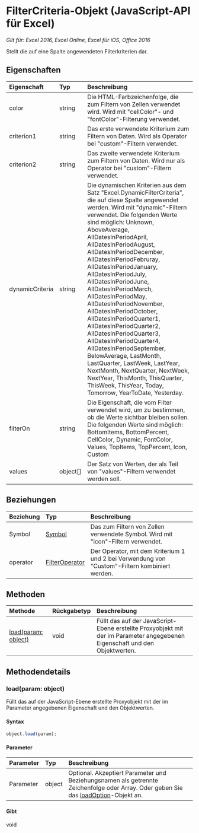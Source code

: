 # FilterCriteria-Objekt (JavaScript-API für Excel)

_Gilt für: Excel 2016, Excel Online, Excel für iOS, Office 2016_

Stellt die auf eine Spalte angewendeten Filterkriterien dar.

## Eigenschaften

| Eigenschaft     | Typ   |Beschreibung
|:---------------|:--------|:----------|
|color|string|Die HTML-Farbzeichenfolge, die zum Filtern von Zellen verwendet wird. Wird mit "cellColor"- und "fontColor"-Filterung verwendet.|
|criterion1|string|Das erste verwendete Kriterium zum Filtern von Daten. Wird als Operator bei "custom"-Filtern verwendet.|
|criterion2|string|Das zweite verwendete Kriterium zum Filtern von Daten. Wird nur als Operator bei "custom"-Filtern verwendet.|
|dynamicCriteria|string|Die dynamischen Kriterien aus dem Satz "Excel.DynamicFilterCriteria", die auf diese Spalte angewendet werden. Wird mit "dynamic"-Filtern verwendet. Die folgenden Werte sind möglich: Unknown, AboveAverage, AllDatesInPeriodApril, AllDatesInPeriodAugust, AllDatesInPeriodDecember, AllDatesInPeriodFebruray, AllDatesInPeriodJanuary, AllDatesInPeriodJuly, AllDatesInPeriodJune, AllDatesInPeriodMarch, AllDatesInPeriodMay, AllDatesInPeriodNovember, AllDatesInPeriodOctober, AllDatesInPeriodQuarter1, AllDatesInPeriodQuarter2, AllDatesInPeriodQuarter3, AllDatesInPeriodQuarter4, AllDatesInPeriodSeptember, BelowAverage, LastMonth, LastQuarter, LastWeek, LastYear, NextMonth, NextQuarter, NextWeek, NextYear, ThisMonth, ThisQuarter, ThisWeek, ThisYear, Today, Tomorrow, YearToDate, Yesterday.|
|filterOn|string|Die Eigenschaft, die vom Filter verwendet wird, um zu bestimmen, ob die Werte sichtbar bleiben sollen. Die folgenden Werte sind möglich:   BottomItems, BottomPercent, CellColor, Dynamic, FontColor, Values, TopItems, TopPercent, Icon, Custom |
|values|object[]|Der Satz von Werten, der als Teil von "values"-Filtern verwendet werden soll.|

## Beziehungen
| Beziehung | Typ   |Beschreibung|
|:---------------|:--------|:----------|
|Symbol|[Symbol](icon.md)|Das zum Filtern von Zellen verwendete Symbol. Wird mit "icon"-Filtern verwendet.|
|operator|[FilterOperator](filteroperator.md)|Der Operator, mit dem Kriterium 1 und 2 bei Verwendung von "Custom"-Filtern kombiniert werden.|

## Methoden

| Methode           | Rückgabetyp    |Beschreibung|
|:---------------|:--------|:----------|
|[load(param: object)](#loadparam-object)|void|Füllt das auf der JavaScript-Ebene erstellte Proxyobjekt mit der im Parameter angegebenen Eigenschaft und den Objektwerten.|

## Methodendetails


### load(param: object)
Füllt das auf der JavaScript-Ebene erstellte Proxyobjekt mit der im Parameter angegebenen Eigenschaft und den Objektwerten.

#### Syntax
```js
object.load(param);
```

#### Parameter
| Parameter    | Typ   |Beschreibung|
|:---------------|:--------|:----------|
|Parameter|object|Optional. Akzeptiert Parameter und Beziehungsnamen als getrennte Zeichenfolge oder Array. Oder geben Sie das [loadOption](loadoption.md)-Objekt an.|

#### Gibt 
void
